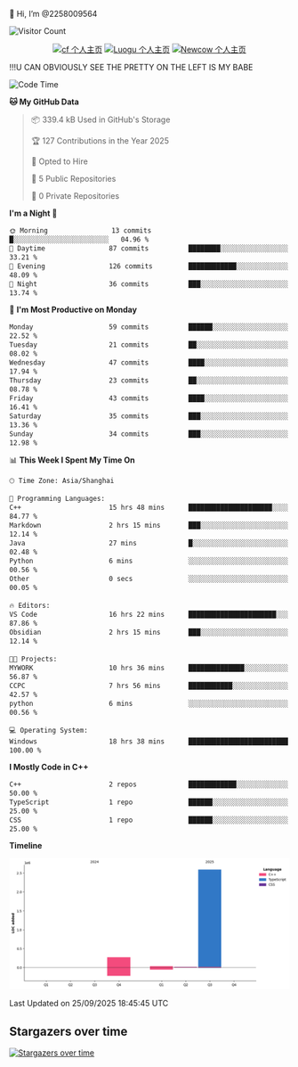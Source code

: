  👋 Hi, I’m @2258009564

![Visitor Count](https://profile-counter.glitch.me/{2258009564}/count.svg)

<!---
2258009564/2258009564 is a ✨ special ✨ repository because its `README.md` (this file) appears on your GitHub profile.
You can click the Preview link to take a look at your changes.
--->

<div align="center">

[![cf 个人主页](https://img.shields.io/badge/codeforces-alisa22580-yellow)](https://codeforces.com/profile/alisa22580)
[![Luogu 个人主页](https://img.shields.io/badge/Luogu-alisa_kujou-blue)](https://www.luogu.com.cn/user/1440708)
[![Newcow 个人主页](https://img.shields.io/badge/nowcoder-lzy-blue)](https://ac.nowcoder.com/acm/contest/profile/51334038)

</div>

!!!U CAN OBVIOUSLY SEE THE PRETTY ON THE LEFT IS MY BABE



<!--START_SECTION:waka-->
![Code Time](http://img.shields.io/badge/Code%20Time-537%20hrs%2040%20mins-blue)

**🐱 My GitHub Data** 

> 📦 339.4 kB Used in GitHub's Storage 
 > 
> 🏆 127 Contributions in the Year 2025
 > 
> 💼 Opted to Hire
 > 
> 📜 5 Public Repositories 
 > 
> 🔑 0 Private Repositories 
 > 
**I'm a Night 🦉** 

```text
🌞 Morning                13 commits          █░░░░░░░░░░░░░░░░░░░░░░░░   04.96 % 
🌆 Daytime                87 commits          ████████░░░░░░░░░░░░░░░░░   33.21 % 
🌃 Evening                126 commits         ████████████░░░░░░░░░░░░░   48.09 % 
🌙 Night                  36 commits          ███░░░░░░░░░░░░░░░░░░░░░░   13.74 % 
```
📅 **I'm Most Productive on Monday** 

```text
Monday                   59 commits          ██████░░░░░░░░░░░░░░░░░░░   22.52 % 
Tuesday                  21 commits          ██░░░░░░░░░░░░░░░░░░░░░░░   08.02 % 
Wednesday                47 commits          ████░░░░░░░░░░░░░░░░░░░░░   17.94 % 
Thursday                 23 commits          ██░░░░░░░░░░░░░░░░░░░░░░░   08.78 % 
Friday                   43 commits          ████░░░░░░░░░░░░░░░░░░░░░   16.41 % 
Saturday                 35 commits          ███░░░░░░░░░░░░░░░░░░░░░░   13.36 % 
Sunday                   34 commits          ███░░░░░░░░░░░░░░░░░░░░░░   12.98 % 
```


📊 **This Week I Spent My Time On** 

```text
🕑︎ Time Zone: Asia/Shanghai

💬 Programming Languages: 
C++                      15 hrs 48 mins      █████████████████████░░░░   84.77 % 
Markdown                 2 hrs 15 mins       ███░░░░░░░░░░░░░░░░░░░░░░   12.14 % 
Java                     27 mins             █░░░░░░░░░░░░░░░░░░░░░░░░   02.48 % 
Python                   6 mins              ░░░░░░░░░░░░░░░░░░░░░░░░░   00.56 % 
Other                    0 secs              ░░░░░░░░░░░░░░░░░░░░░░░░░   00.05 % 

🔥 Editors: 
VS Code                  16 hrs 22 mins      ██████████████████████░░░   87.86 % 
Obsidian                 2 hrs 15 mins       ███░░░░░░░░░░░░░░░░░░░░░░   12.14 % 

🐱‍💻 Projects: 
MYWORK                   10 hrs 36 mins      ██████████████░░░░░░░░░░░   56.87 % 
CCPC                     7 hrs 56 mins       ███████████░░░░░░░░░░░░░░   42.57 % 
python                   6 mins              ░░░░░░░░░░░░░░░░░░░░░░░░░   00.56 % 

💻 Operating System: 
Windows                  18 hrs 38 mins      █████████████████████████   100.00 % 
```

**I Mostly Code in C++** 

```text
C++                      2 repos             ████████████░░░░░░░░░░░░░   50.00 % 
TypeScript               1 repo              ██████░░░░░░░░░░░░░░░░░░░   25.00 % 
CSS                      1 repo              ██████░░░░░░░░░░░░░░░░░░░   25.00 % 
```



**Timeline**

![Lines of Code chart](https://raw.githubusercontent.com/2258009564/2258009564/main/assets/bar_graph.png)


 Last Updated on 25/09/2025 18:45:45 UTC
<!--END_SECTION:waka-->

## Stargazers over time
[![Stargazers over time](https://starchart.cc/2258009564/2258009564.svg?variant=adaptive)](https://starchart.cc/2258009564/2258009564)
